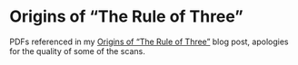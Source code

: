 # Origins of “The Rule of Three”

PDFs referenced in my [Origins of “The Rule of Three”][1] blog post, apologies for the quality of some of the scans.

[1]: https://eoinnoble.com/posts/origins-of-the-rule-of-three/

